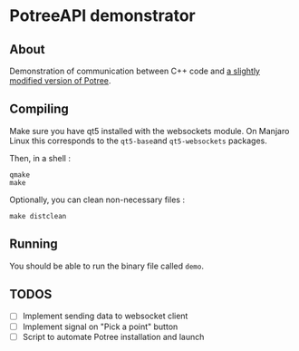 # PotreeAPI demonstrator

## About
Demonstration of communication between C++ code and [a slightly modified version of Potree](https://github.com/Stakhan/potree).

## Compiling
Make sure you have qt5 installed with the websockets module. On Manjaro Linux this corresponds to the `qt5-base`and `qt5-websockets` packages.

Then, in a shell :
```
qmake
make
```
Optionally, you can clean non-necessary files :
```
make distclean
```
## Running
You should be able to run the binary file called `demo`.

## TODOS
+ [ ] Implement sending data to websocket client
+ [ ] Implement signal on "Pick a point" button
+ [ ] Script to automate Potree installation and launch 
